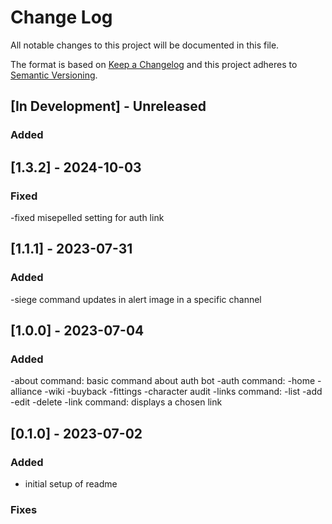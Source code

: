 # Change Log

All notable changes to this project will be documented in this file.

The format is based on [Keep a Changelog](http://keepachangelog.com/)
and this project adheres to [Semantic Versioning](http://semver.org/).

## [In Development] - Unreleased

### Added

## [1.3.2] - 2024-10-03

### Fixed

-fixed misepelled setting for auth link

## [1.1.1] - 2023-07-31

### Added

-siege command
    updates in alert image in a specific channel

## [1.0.0] - 2023-07-04

### Added

-about command: basic command about auth bot
-auth command:
    -home
    -alliance
    -wiki
    -buyback
    -fittings
    -character audit
-links command:
    -list
    -add
    -edit
    -delete
-link command: displays a chosen link

## [0.1.0] - 2023-07-02

### Added

* initial setup of readme

### Fixes
